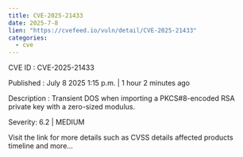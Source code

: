 ```yaml
--- 
title: CVE-2025-21433
date: 2025-7-8
lien: "https://cvefeed.io/vuln/detail/CVE-2025-21433"
categories:
  - cve
---
```


CVE ID : CVE-2025-21433

Published :  July 8
2025
1:15 p.m. | 1 hour
2 minutes ago

Description : Transient DOS when importing a PKCS#8-encoded RSA private key with a zero-sized modulus.

Severity: 6.2 | MEDIUM

Visit the link for more details
such as CVSS details
affected products
timeline
and more...
